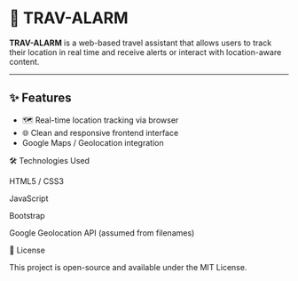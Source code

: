 # 🚨 TRAV-ALARM

**TRAV-ALARM** is a web-based travel assistant that allows users to track their location in real time and receive alerts or interact with location-aware content. 

---

## ✨ Features

- 🗺️ Real-time location tracking via browser
- 🌐 Clean and responsive frontend interface
- Google Maps / Geolocation integration

🛠️ Technologies Used

HTML5 / CSS3

JavaScript

Bootstrap

Google Geolocation API (assumed from filenames) 

📜 License

This project is open-source and available under the MIT License.
